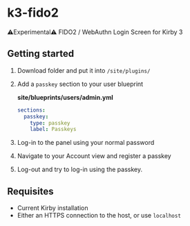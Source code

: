 # k3-fido2
⚠️Experimental⚠️ FIDO2 / WebAuthn Login Screen for Kirby 3 


## Getting started

1. Download folder and put it into `/site/plugins/`
2. Add a `passkey` section to your user blueprint  

    **site/blueprints/users/admin.yml**
    ```yml
    sections:
      passkey:
        type: passkey
        label: Passkeys
    ```
3. Log-in to the panel using your normal password
4. Navigate to your Account view and register a passkey
5. Log-out and try to log-in using the passkey. 

## Requisites 

- Current Kirby installation
- Either an HTTPS connection to the host, or use `localhost`
